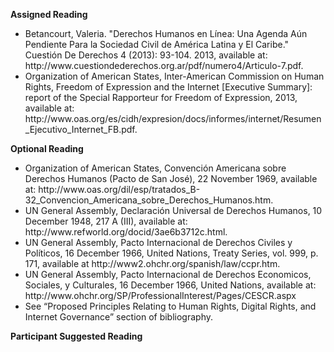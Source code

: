 **Assigned Reading**
<ul><li> Betancourt, Valeria. "Derechos Humanos en Línea: Una Agenda Aún Pendiente Para la Sociedad Civil de América Latina y El Caribe." Cuestión De Derechos 4 (2013): 93-104. 2013, available at: http://www.cuestiondederechos.org.ar/pdf/numero4/Articulo-7.pdf. 
<li> Organization of American States, Inter-American Commission on Human Rights, Freedom of Expression and the Internet [Executive Summary]: report of the Special Rapporteur for Freedom of Expression, 2013, available at: http://www.oas.org/es/cidh/expresion/docs/informes/internet/Resumen_Ejecutivo_Internet_FB.pdf. 
</ul> 

**Optional Reading**
<ul> <li> Organization of American States, Convención Americana sobre Derechos Humanos (Pacto de San José), 22 November 1969, available at: http://www.oas.org/dil/esp/tratados_B-32_Convencion_Americana_sobre_Derechos_Humanos.htm. 
<li> UN General Assembly, Declaración Universal de Derechos Humanos, 10 December 1948, 217 A (III), available at: http://www.refworld.org/docid/3ae6b3712c.html.
<li> UN General Assembly, Pacto Internacional de Derechos Civiles y Políticos, 16 December 1966, United Nations, Treaty Series, vol. 999, p. 171, available at http://www2.ohchr.org/spanish/law/ccpr.htm.
<li> UN General Assembly, Pacto Internacional de Derechos Economicos, Sociales, y Culturales, 16 December 1966, United Nations, available at: http://www.ohchr.org/SP/ProfessionalInterest/Pages/CESCR.aspx 
<li> See “Proposed Principles Relating to Human Rights, Digital Rights, and Internet Governance” section of bibliography.
</ul>

**Participant Suggested Reading**
